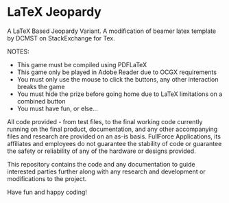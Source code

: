 LaTeX Jeopardy
=======


A LaTeX Based Jeopardy Variant.
A modification of beamer latex template by DCMST on StackExchange for Tex.

NOTES:
<ul>
<li>This game must be compiled using PDFLaTeX</li>
<li>This game only be played in Adobe Reader due to OCGX requirements</li>
<li>You must only use the mouse to click the buttons, any other interaction breaks the game</li>
<li>You must hide the prize before going home due to LaTeX limitations on a combined button</li>
<li>You must have fun, or else...</li>
</ul>

All code provided - from test files, to the final working code currently running on the final product, documentation, and any other accompanying files and research are provided on an as-is basis. FullForce Applications, its affiliates and employees do not guarantee the stability of code or guarantee the safety or reliability of any of the hardware or designs provided.

This repository contains the code and any documentation to guide interested parties further along with any research and development or modifications to the project.

Have fun and happy coding!